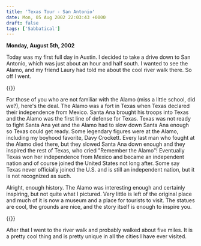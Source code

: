```yaml
---
title: 'Texas Tour - San Antonio'
date: Mon, 05 Aug 2002 22:03:43 +0000
draft: false
tags: ['Sabbatical']
---
```


**Monday, August 5th, 2002** 

Today was my first full day in Austin. I decided to take a drive down to San Antonio, which was just about an hour and half south. I wanted to see the Alamo, and my friend Laury had told me about the cool river walk there. So off I went. 

{{<img-left src="/images/The_Alamo.jpg" title="The Alamo">}}

For those of you who are not familiar with the Alamo (miss a little school, did we?), here's the deal. The Alamo was a fort in Texas when Texas declared their independence from Mexico. Santa Ana brought his troops into Texas and the Alamo was the first line of defense for Texas. Texas was not ready to fight Santa Ana yet and the Alamo had to slow down Santa Ana enough so Texas could get ready. Some legendary figures were at the Alamo, including my boyhood favorite, Davy Crockett. Every last man who fought at the Alamo died there, but they slowed Santa Ana down enough and they inspired the rest of Texas, who cried "Remember the Alamo"! Eventually Texas won her independence from Mexico and became an independent nation and of course joined the United States not long after. Some say Texas never officially joined the U.S. and is still an independent nation, but it is not recognized as such. 

Alright, enough history. The Alamo was interesting enough and certainly inspiring, but not quite what I pictured. Very little is left of the original place and much of it is now a museum and a place for tourists to visit. The statues are cool, the grounds are nice, and the story itself is enough to inspire you. 

{{<img-right src="/images/Riverwalk_bridge.jpg" title="Part of San Antonio's River Walk">}}

After that I went to the river walk and probably walked about five miles. It is a pretty cool thing and is pretty unique in all the cities I have ever visited.

